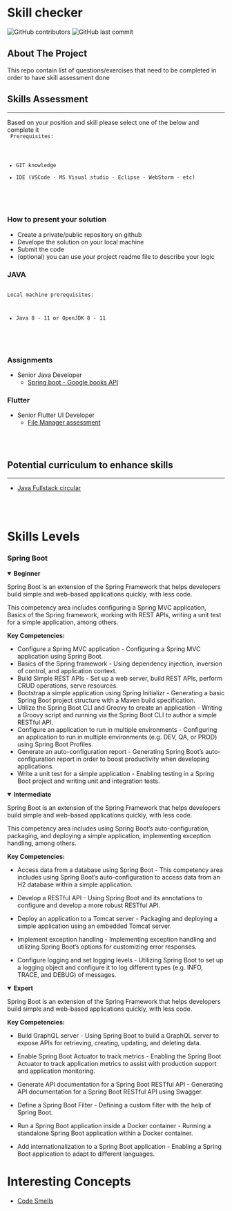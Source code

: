 # Skill checker
![GitHub contributors](https://img.shields.io/github/contributors/salahawad/skillchecker?style=for-the-badge)
![GitHub last commit](https://img.shields.io/github/last-commit/salahawad/skillchecker?style=for-the-badge)
## About The Project
This repo contain list of questions/exercises that need to be completed in order to have skill assessment done


## Skills Assessment
***
Based on your position and skill please select one of the below and complete it
<br/>
<code>
Prerequisites:
* GIT knowledge
* IDE (VSCode - MS Visual studio - Eclipse - WebStorm - etc)
</code>
<br/>

### How to present your solution
* Create a private/public repository on github
* Develope the solution on your local machine
* Submit the code
* (optional) you can use your project readme file to describe your logic
### JAVA
<code>
Local machine prerequisites:

* Java 8 - 11 or OpenJDK 8 - 11
</code>
<br/>

### Assignments
* Senior Java Developer
  * [Spring boot - Google books API](JavaSpringGoogleBooks.md)

### Flutter
* Senior Flutter UI Developer
  * [File Manager assessment](FlutterEx1.md)
<br/>


<br/>

## Potential curriculum to enhance skills
***
* [Java Fullstack circular](JavaFullstackCircular.md)

<br/>
<br/>

# Skills Levels
### Spring Boot

<details open>
<summary> <b> Beginner </b></summary>

Spring Boot is an extension of the Spring Framework that helps developers build simple and web-based applications quickly, with less code.

This competency area includes configuring a Spring MVC application, Basics of the Spring framework, working with REST APIs, writing a unit test for a simple application, among others. 

**Key Competencies:**

* Configure a Spring MVC application - ​Configuring a Spring MVC application using Spring Boot.
* Basics of the Spring framework - Using dependency injection, inversion of control, and application context.
* Build Simple REST APIs - Set up a web server, build REST APIs, perform CRUD operations, serve resources.
* Bootstrap a simple application using Spring Initializr - ​Generating a basic Spring Boot project structure with a Maven build specification.
* Utilize the Spring Boot CLI and Groovy to create an application​ - Writing a Groovy script and running via the Spring Boot CLI to author a simple RESTful API.
* Configure an application to run in multiple environments​ - Configuring an application to run in multiple environments (e.g. DEV, QA, or PROD) using Spring Boot Profiles.
* Generate an auto-configuration report ​- Generating Spring Boot’s auto-configuration report in order to boost productivity when developing applications.
* Write a unit test for a simple application​ - Enabling testing in a Spring Boot project and writing unit and integration tests.
 </details>

<details open>
<summary> <b> Intermediate </b></summary>
 

Spring Boot is an extension of the Spring Framework that helps developers build simple and web-based applications quickly, with less code.

This competency area includes using Spring Boot’s auto-configuration, packaging, and deploying a simple application, implementing exception handling, among others. 

**Key Competencies:**

* Access data from a database using Spring Boot ​- This competency area includes using Spring Boot’s auto-configuration to access data from an H2 database within a simple application.

* Develop a RESTful API​ - Using Spring Boot and its annotations to configure and develop a more robust RESTful API.

* Deploy an application to a Tomcat server​ - Packaging and deploying a simple application using an embedded Tomcat server.

* Implement exception handling​ - Implementing exception handling and utilizing Spring Boot’s options for customizing error responses.

* Configure logging and set logging levels​ - Utilizing Spring Boot to set up a logging object and configure it to log different types (e.g. INFO, TRACE, and DEBUG) of messages. 
 </details>


<details open>
<summary> <b> Expert </b></summary>

 Spring Boot is an extension of the Spring Framework that helps developers build simple and web-based applications quickly, with less code.

**Key Competencies:**

* Build GraphQL server - ​Using Spring Boot to build a GraphQL server to expose APIs for retrieving, creating, updating, and deleting data.

* Enable Spring Boot Actuator to track metrics -​ Enabling the Spring Boot Actuator to track application metrics to assist with production support and application monitoring.

* Generate API documentation for a Spring Boot RESTful API ​- Generating API documentation for a Spring Boot RESTful API using Swagger.

* Define a Spring Boot Filter​ - Defining a custom filter with the help of Spring Boot.

* Run a Spring Boot application inside a Docker container​ - Running a standalone Spring Boot application within a Docker container.

* Add internationalization to a Spring Boot application​ - Enabling a Spring Boot application to adapt to different languages.
 </details>

 # Interesting Concepts

* [Code Smells](/CodeSmells.md)